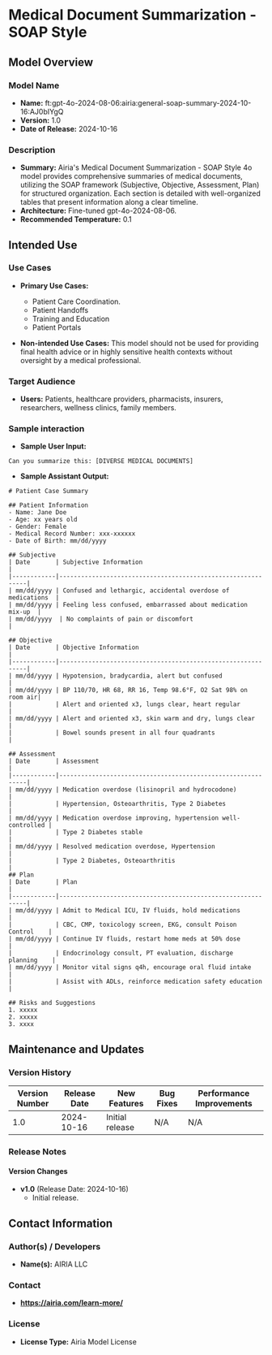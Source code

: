 # Medical Document Summarization - SOAP Style

## Model Overview

### Model Name
- **Name:**  ft:gpt-4o-2024-08-06:airia:general-soap-summary-2024-10-16:AJ0bIYgQ
- **Version:** 1.0
- **Date of Release:** 2024-10-16

### Description
- **Summary:** Airia's Medical Document Summarization - SOAP Style 4o model provides comprehensive summaries of medical documents, utilizing the SOAP framework (Subjective, Objective, Assessment, Plan) for structured organization. Each section is detailed with well-organized tables that present information along a clear timeline.
- **Architecture:** Fine-tuned gpt-4o-2024-08-06.
- **Recommended Temperature:** 0.1


## Intended Use

### Use Cases
- **Primary Use Cases:**
  - Patient Care Coordination.
  - Patient Handoffs
  - Training and Education
  - Patient Portals

- **Non-intended Use Cases:** This model should not be used for providing final health advice or in highly sensitive health contexts without oversight by a medical professional.

### Target Audience
- **Users:** Patients, healthcare providers, pharmacists, insurers, researchers, wellness clinics, family members.

### Sample interaction
- **Sample User Input:** 
```
Can you summarize this: [DIVERSE MEDICAL DOCUMENTS]
```

- **Sample Assistant Output:**
```
# Patient Case Summary

## Patient Information
- Name: Jane Doe
- Age: xx years old
- Gender: Female
- Medical Record Number: xxx-xxxxxx
- Date of Birth: mm/dd/yyyy

## Subjective
| Date       | Subjective Information                                      |
|------------|-------------------------------------------------------------|
| mm/dd/yyyy | Confused and lethargic, accidental overdose of medications  |
| mm/dd/yyyy | Feeling less confused, embarrassed about medication mix-up  |
| mm/dd/yyyy  | No complaints of pain or discomfort                        |

## Objective
| Date       | Objective Information                                       |
|------------|-------------------------------------------------------------|
| mm/dd/yyyy | Hypotension, bradycardia, alert but confused                |
| mm/dd/yyyy | BP 110/70, HR 68, RR 16, Temp 98.6°F, O2 Sat 98% on room air|
|            | Alert and oriented x3, lungs clear, heart regular           |
| mm/dd/yyyy | Alert and oriented x3, skin warm and dry, lungs clear       |
|            | Bowel sounds present in all four quadrants                  |

## Assessment
| Date       | Assessment                                                  |
|------------|-------------------------------------------------------------|
| mm/dd/yyyy | Medication overdose (lisinopril and hydrocodone)            |
|            | Hypertension, Osteoarthritis, Type 2 Diabetes               |
| mm/dd/yyyy | Medication overdose improving, hypertension well-controlled |
|            | Type 2 Diabetes stable                                      |
| mm/dd/yyyy | Resolved medication overdose, Hypertension                  |
|            | Type 2 Diabetes, Osteoarthritis                             |
## Plan
| Date       | Plan                                                        |
|------------|-------------------------------------------------------------|
| mm/dd/yyyy | Admit to Medical ICU, IV fluids, hold medications           |
|            | CBC, CMP, toxicology screen, EKG, consult Poison Control    |
| mm/dd/yyyy | Continue IV fluids, restart home meds at 50% dose           |
|            | Endocrinology consult, PT evaluation, discharge planning    |
| mm/dd/yyyy | Monitor vital signs q4h, encourage oral fluid intake        |
|            | Assist with ADLs, reinforce medication safety education     |

## Risks and Suggestions
1. xxxxx
2. xxxxx
3. xxxx
```

## Maintenance and Updates

### Version History
| Version Number | Release Date | New Features                  | Bug Fixes                   | Performance Improvements     |
|----------------|--------------|-------------------------------|-----------------------------|------------------------------|
| 1.0            |  2024-10-16  | Initial release               |  N/A  | N/A |


### Release Notes
#### Version Changes
- **v1.0** (Release Date: 2024-10-16)
  - Initial release.

## Contact Information

### Author(s) / Developers
- **Name(s):** AIRIA LLC

### Contact
- **https://airia.com/learn-more/** 

### License
- **License Type:** Airia Model License
